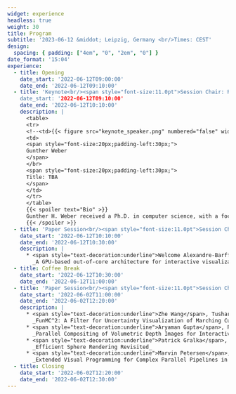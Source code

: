 ```yaml
---
widget: experience
headless: true
weight: 30
title: Program
subtitle: '2023-06-12 &middot; Leipzig, Germany <br/>Times: CEST'
design:
  spacing: { padding: ["4em", "0", "2em", "0"] }
date_format: '15:04'
experience:
  - title: Opening
    date_start: '2022-06-12T09:00:00'
    date_end: '2022-06-12T09:10:00'
  - title: 'Keynote<br/><span style="font-size:11.0pt">Session Chair: Roxana Bujack</span>''
    date_start: '2022-06-12T09:10:00'
    date_end: '2022-06-12T10:10:00'
    description: |
      <table>
      <tr>
      <!--<td>{{< figure src="keynote_speaker.png" numbered="false" width="100px">}}</td>-->
      <td>
      <span style="font-size:20px;padding-left:30px;">
      Gunther Weber
      </span>
      </br>
      <span style="font-size:20px;padding-left:30px;">
      Title: TBA
      </span>
      </td>
      </tr>
      </table>
      {{< spoiler text="Bio" >}}
      Gunther H. Weber received a Ph.D. in computer science, with a focus on computer graphics and visualization, from the University of Kaiserslautern, Germany in 2003. He is currently a Staff Scientist in the Computational Research Division at the Lawrence Berkeley National Laboratory (LBNL), where he serves as Deputy Group Lead of the Machine Learning and Analytics Group in the Scientific Data Division. Gunther Weber is also an Adjunct Associate Professor of Computer Science at the University of California, Davis. His research interests include computer graphics, scientific visualization, data analysis with using topological methods, parallel and distributed computing for visualization and data analysis applications, hierarchical data representation methods, and bioinformatics. He has extensive experience in working with researchers from diverse science and engineering fields, including applied numerical computing, combustion simulation, gene expression, medicine, civil engineering, cosmology, climate and particle accelerator modeling. Dr. Weber has authored or co-authored over 100 publications, six of which won best paper awards. He has served as principal investigator (PI) or Co-PI on several Department of Energy (DOE) and National Science Foundation (NSF) projects. He is a reviewer for major funding agencies (DOE, NSF), conference proceedings and journals. Dr. Weber served as co-organizer, co-chair and program committee member of more than 60 internationally recognized conferences.
      {{< /spoiler >}}
  - title: 'Paper Session<br/><span style="font-size:11.0pt">Session Chair: Roxana Bujack</span>'
    date_start: '2022-06-12T10:10:00'
    date_end: '2022-06-12T10:30:00'
    description: |
      * <span style="text-decoration:underline">Welcome Alexandre-Barff</span>, Hervé Deleau, Jonathan Sarton, Franck Ledoux, Laurent Lucas:<br/>
        _A GPU-based out-of-core architecture for interactive visualization of AMR time series data_
  - title: Coffee Break
    date_start: '2022-06-12T10:30:00'
    date_end: '2022-06-12T11:00:00'
  - title: 'Paper Session<br/><span style="font-size:11.0pt">Session Chair: Filip Sadlo</span>'
    date_start: '2022-06-02T11:00:00'
    date_end: '2022-06-02T12:20:00'
    description: |
      * <span style="text-decoration:underline">Zhe Wang</span>, Tushar M. Athawale, Kenneth Moreland, Jieyang Chen, Chris R. Johnson:<br/>
        _FunMC^2: A Filter for Uncertainty Visualization of Marching Cubes on Multi-Core Devices_
      * <span style="text-decoration:underline">Aryaman Gupta</span>, Pietro Incardona, Anton Brock, Guido Reina, Steffen Frey, Stefan Gumhold, Ulrik Günther, Ivo F. Sbalzarini:<br/>
        _Parallel Compositing of Volumetric Depth Images for Interactive Visualization of Distributed Volumes at High Frame Rates_
      * <span style="text-decoration:underline">Patrick Gralka</span>, Guido Reina, Thomas Ertl:<br/>
        _Efficient Sphere Rendering Revisited_
      * <span style="text-decoration:underline">Marvin Petersen</span>, Jonas Lukasczyk, Charles Gueunet, Timothée Chabat, Christoph Garth:<br/>
        _Extended Visual Programming for Complex Parallel Pipelines in ParaView_
  - title: Closing
    date_start: '2022-06-02T12:20:00'
    date_end: '2022-06-02T12:30:00'
---
```

